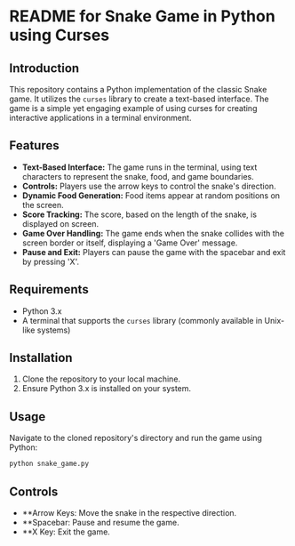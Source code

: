 # README for Snake Game in Python using Curses

## Introduction
This repository contains a Python implementation of the classic Snake game. It utilizes the `curses` library to create a text-based interface. The game is a simple yet engaging example of using curses for creating interactive applications in a terminal environment.

## Features
- **Text-Based Interface:** The game runs in the terminal, using text characters to represent the snake, food, and game boundaries.
- **Controls:** Players use the arrow keys to control the snake's direction.
- **Dynamic Food Generation:** Food items appear at random positions on the screen.
- **Score Tracking:** The score, based on the length of the snake, is displayed on screen.
- **Game Over Handling:** The game ends when the snake collides with the screen border or itself, displaying a 'Game Over' message.
- **Pause and Exit:** Players can pause the game with the spacebar and exit by pressing 'X'.

## Requirements
- Python 3.x
- A terminal that supports the `curses` library (commonly available in Unix-like systems)

## Installation
1. Clone the repository to your local machine.
2. Ensure Python 3.x is installed on your system.

## Usage
Navigate to the cloned repository's directory and run the game using Python:

```bash
python snake_game.py
```

## Controls
- **Arrow Keys: Move the snake in the respective direction.
- **Spacebar: Pause and resume the game.
- **X Key: Exit the game.
